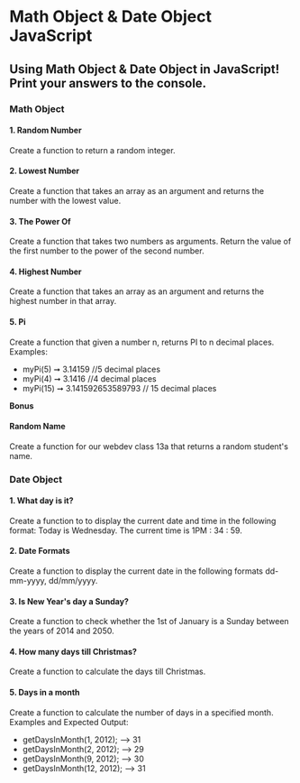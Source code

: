 # Math Object & Date Object JavaScript

## Using Math Object & Date Object in JavaScript! Print your answers to the console. 

### Math Object	

#### 1. Random Number
Create a function to return a random integer. 

#### 2. Lowest Number
Create a function that takes an array as an argument and returns the number with the lowest value. 

#### 3. The Power Of
Create a function that takes two numbers as arguments. Return the value of the first number to the power of the second number. 

#### 4. Highest Number
Create a function that takes an array as an argument and returns the highest number in that array. 

#### 5. Pi
Create a function that given a number n, returns PI to n decimal places.
Examples:
* myPi(5) ➞ 3.14159 //5 decimal places
* myPi(4) ➞ 3.1416 //4 decimal places
* myPi(15) ➞ 3.141592653589793 // 15 decimal places

**Bonus** 
#### Random Name 
Create a function for our webdev class 13a that returns a random student's name. 

### Date Object

#### 1. What day is it? 
Create a function to to display the current date and time in the following format: Today is Wednesday. The current time is 1PM : 34 : 59. 

#### 2. Date Formats
Create a function to display the current date in the following formats dd-mm-yyyy, dd/mm/yyyy.

#### 3. Is New Year's day a Sunday?
Create a function to check whether the 1st of January is a Sunday between the years of 2014 and 2050.

#### 4. How many days till Christmas?
Create a function to calculate the days till Christmas. 

#### 5. Days in a month
Create a function to calculate the number of days in a specified month. 
Examples and Expected Output: 
* getDaysInMonth(1, 2012); --> 31
* getDaysInMonth(2, 2012); --> 29
* getDaysInMonth(9, 2012); --> 30
* getDaysInMonth(12, 2012); --> 31

